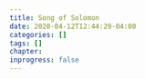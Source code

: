 ```yaml
---
title: Song of Solomon
date: 2020-04-12T12:44:29-04:00
categories: []
tags: []
chapter: 
inprogress: false
---
```


